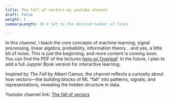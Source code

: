 ```yaml
---
title: The fall of vectors-my youtube channel
draft: false
weight: 1
summaryLength: 15 # Set to the desired number of lines

---
```

In this channel, I teach the core concepts of machine learning, signal processing, linear algebra, probability, information theory… and yes, a little bit of noise. This is just the beginning, and more content is coming soon. You can find the PDF of the lectures [here on Overleaf](https://www.overleaf.com/read/jkrnvmtygjvq#7bdfdd). In the future, I plan to add a full Jupyter Book version for interactive learning.

Inspired by *The Fall* by Albert Camus, the channel reflects a curiosity about how vectors—the building blocks of ML “fall” into patterns, signals, and representations, revealing the hidden structure in data.

Youtube channel link: [The fall of vectors](https://www.youtube.com/@TheFallOfVectors)

